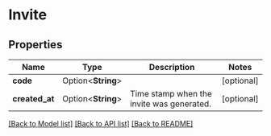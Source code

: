 # Invite

## Properties

Name | Type | Description | Notes
------------ | ------------- | ------------- | -------------
**code** | Option<**String**> |  | [optional]
**created_at** | Option<**String**> | Time stamp when the invite was generated. | [optional]

[[Back to Model list]](../README.md#documentation-for-models) [[Back to API list]](../README.md#documentation-for-api-endpoints) [[Back to README]](../README.md)


